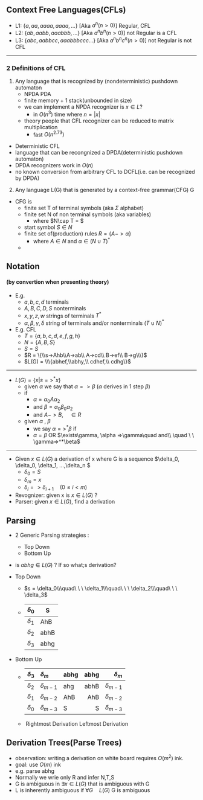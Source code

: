 ## Context Free Languages(CFLs)

- L1: $\{a,aa,aaaa,aaaa,...\}$ [Aka $a^n (n > 0)$] Regular, CFL
- L2: $\{ab,aabb,aaabbb,...\}$ [Aka $a^nb^n (n > 0)$] not Regular is a CFL
- L3: $\{abc, aabbcc, aaabbbccc...\}$ [Aka $a^nb^nc^n (n > 0)$] not Regular is not CFL

------

### 2 Definitions of CFL

1. Any language that is recognized by (nondeterministic) pushdown automaton
   - NPDA    PDA
   - finite memory + 1 stack(unbounded in size)
   - we can implement a NPDA recognizer is $x\in L$?
     - in $O(n^3)$ time where $n = |x|$
   - theory people that CFL recognizer can be reduced to matrix multiplication
     - fast $O(n^{2.73})$

- Deterministic CFL
- language that can be recongnized a DPDA(deterministic pushdown automaton)
- DPDA recognizers work in $O(n)$
- no known conversion from arbitrary CFL to DCFL(i.e. can be recognized by DPDA)

2. Any language L(G) that is generated by a context-free grammar(CFG) G

- CFG is
  - finite set T of terminal symbols (aka $\Sigma$ alphabet)
  - finite set N of non terminal symbols (aka variables)
    - where $N\cap T = \$
  - start symbol $S\in N$
  - finite set of(production) rules $R = \{A-> \alpha\}$
    - where $A\in N$ and $\alpha \in (N\cup T)^*$
  -  

## Notation

#### (by convertion when presenting theory)

- E.g.
  - $a,b,c,d$          terminals
  - $A,B,C,D,S$          nonterminals
  - $x,y,z,w$          strings of terminals $T^*$
  - $\alpha, \beta, \gamma, \delta$          string of terminals and/or nonterminals $(T\cup N)^*$
- E.g. CFL
  - $T = \{a,b,c,d,e,f,g,h\}$
  - $N=\{A,B,S\}$
  - $S = S$
  - $R = \{\\s->Ahb\\A->ab\\ A->cd\\ B->ef\\ B->g\\\}$
  - $L(G) = \\\{abhef,\\abhy,\\ cdhef,\\ cdhg\}$

------

- $L(G) = \{x|s=>^*x\}$
  - given $\alpha$ we say that $\alpha => \beta$ ($\alpha$ derives in 1 step $\beta$)
  - if
    - $\alpha = \alpha_0 A \alpha_2$
    - and $\beta = \alpha_0\beta_0\alpha_2$
    - and $A->B, \quad \in R$
  - given $\alpha$ , $\beta$
    - we say $\alpha =>^* \beta$ if
    - $\alpha = \beta$ OR $\exists\gamma, \alpha =>\gamma\quad and\\ \quad \  \ \gamma=>^*\beta$

------

- Given $x\in L(G)$ a derivation of x where G is a sequence $\delta_0, \delta_0, \delta_1, …,\delta_n $
  - $\delta_0 = S$
  - $\delta_m = x$
  - $\delta_i => \delta_{i+1} \quad (0 \le i < m)$
- Revognizer: given x is $x\in L(G)$ ?
- Parser: given $x\in L(G)$, find a derivation

## Parsing

- 2 Generic Parsing strategies :

  - Top Down
  - Bottom Up

- is $abhg \in L(G)$ ? If so what;s derivation?

- Top Down

  - $s = \delta_0\\\quad\ \ \ \delta_1\\\quad\ \ \ \delta_2\\\quad\ \ \  \delta_3$

  - | $\delta_0$ | S    |
    | ---------- | ---- |
    | $\delta_1$ | AhB  |
    | $\delta_2$ | abhB |
    | $\delta_3$ | abhg |

     

- Bottom Up

  - | $\delta_3$ | $\delta_m$     | abhg | abhg |     $\delta_m$ |
    | :--------- | :------------- | :--- | ---: | -------------: |
    | $\delta_2$ | $\delta_{m-1}$ | ahg  | abhB | $\delta_{m-1}$ |
    | $\delta_1$ | $\delta_{m-2}$ | AhB  |  AhB | $\delta_{m-2}$ |
    | $\delta_0$ | $\delta_{m-3}$ | S    |    S | $\delta_{m-3}$ |

  - ​                Rightmost Derivation                            Leftmost Derivation

## Derivation Trees(Parse Trees)

- observation: writing a derivation on white board requires $O(m^2)$ ink.
- goal: use $O(m)$ ink
- e.g. parse abhg
- Normally we wrie only R and infer N,T,S
- G is ambiguous in $\exists x \in L(G)$ that is ambiguous with G
- L is inherently ambiguous if $\forall G \quad L(G)$ G is ambiguous
